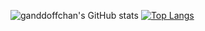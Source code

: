 ![ganddoffchan's GitHub stats](https://github-readme-stats.vercel.app/api?username=ganddoffchan&show_icons=true&theme=monokai)
[![Top Langs](https://github-readme-stats.vercel.app/api/top-langs/?username=ganddoffchan)](https://github.com/ganddoff/github-readme-stats&theme=monokai)
